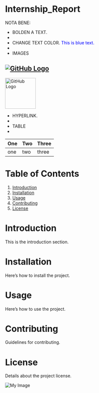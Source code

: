 # Internship_Report

NOTA BENE:
- BOLDEN A TEXT.
- 
- CHANGE TEXT COLOR.
<span style="color: blue;">This is blue text.</span>
- 
- IMAGES
## [![GitHub Logo](https://github.githubassets.com/images/modules/logos_page/GitHub-Mark.png)](https://github.com)
<a href="https://github.com">
  <img src="https://github.githubassets.com/images/modules/logos_page/GitHub-Mark.png" alt="GitHub Logo" width="100" height="100">
</a>

- HYPERLINK.
- 
- TABLE
- 
| One | Two | Three |
|-----|-----|-------|
| one | two | three |


# Table of Contents
1. [Introduction](#introduction)
2. [Installation](#installation)
3. [Usage](#usage)
4. [Contributing](#contributing)
5. [License](#license)

# Introduction
This is the introduction section.

# Installation
Here’s how to install the project.

# Usage
Here’s how to use the project.

# Contributing
Guidelines for contributing.

# License
Details about the project license.

![My Image](https://github.com/your-username/your-repo-name/blob/main/images/my-image.png)
